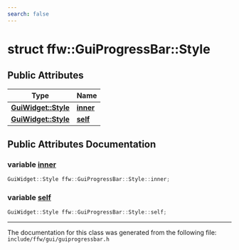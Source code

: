 ```yaml
---
search: false
---
```


# struct ffw::GuiProgressBar::Style

## Public Attributes

|Type|Name|
|-----|-----|
|**[GuiWidget::Style](structffw_1_1_gui_widget_1_1_style.md)**|[**inner**](structffw_1_1_gui_progress_bar_1_1_style.md#1a573d71496961a9334e34c64dac1f37f0)|
|**[GuiWidget::Style](structffw_1_1_gui_widget_1_1_style.md)**|[**self**](structffw_1_1_gui_progress_bar_1_1_style.md#1afa6c246f867352569dd166d8e0f71bf3)|


## Public Attributes Documentation

### variable <a id="1a573d71496961a9334e34c64dac1f37f0" href="#1a573d71496961a9334e34c64dac1f37f0">inner</a>

```cpp
GuiWidget::Style ffw::GuiProgressBar::Style::inner;
```



### variable <a id="1afa6c246f867352569dd166d8e0f71bf3" href="#1afa6c246f867352569dd166d8e0f71bf3">self</a>

```cpp
GuiWidget::Style ffw::GuiProgressBar::Style::self;
```





----------------------------------------
The documentation for this class was generated from the following file: `include/ffw/gui/guiprogressbar.h`

